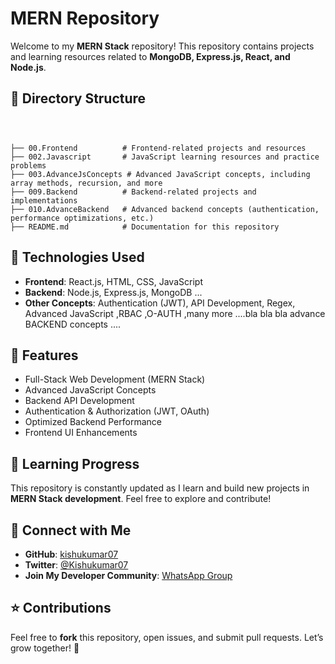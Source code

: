 # MERN Repository

Welcome to my **MERN Stack** repository! This repository contains projects and learning resources related to **MongoDB, Express.js, React, and Node.js**.

## 📂 Directory Structure

``` 



├── 00.Frontend          # Frontend-related projects and resources
├── 002.Javascript       # JavaScript learning resources and practice problems
├── 003.AdvanceJsConcepts # Advanced JavaScript concepts, including array methods, recursion, and more
├── 009.Backend          # Backend-related projects and implementations
├── 010.AdvanceBackend   # Advanced backend concepts (authentication, performance optimizations, etc.)
├── README.md            # Documentation for this repository
```

## 🚀 Technologies Used  

- **Frontend**: React.js, HTML, CSS, JavaScript 
- **Backend**: Node.js, Express.js, MongoDB ...
- **Other Concepts**: Authentication (JWT), API Development, Regex, Advanced JavaScript ,RBAC ,O-AUTH ,many more ....bla bla bla 
 advance BACKEND concepts .... 

## 📌 Features
- Full-Stack Web Development (MERN Stack)
- Advanced JavaScript Concepts
- Backend API Development
- Authentication & Authorization (JWT, OAuth)
- Optimized Backend Performance
- Frontend UI Enhancements

## 📖 Learning Progress
This repository is constantly updated as I learn and build new projects in **MERN Stack development**. Feel free to explore and contribute!

## 🔗 Connect with Me
- **GitHub**: [kishukumar07](https://github.com/kishukumar07)
- **Twitter**: [@Kishukumar07](https://twitter.com/Kishukumar07)
- **Join My Developer Community**: [WhatsApp Group](https://chat.whatsapp.com/HIqP3n1qT1KJn99JFJGin4)

## ⭐ Contributions
Feel free to **fork** this repository, open issues, and submit pull requests. Let’s grow together! 🚀
